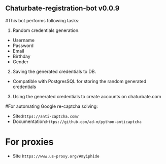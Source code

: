 Chaturbate-registration-bot v0.0.9
----------------------------------

#This bot performs following tasks:

1. Random credentials generation.
 - Username
 - Password
 - Email
 - Birthday
 - Gender

2. Saving the generated credentials to DB.
 - Compatible with PostgresSQL for storing the random generated credentials

3. Using the generated credentials to create accounts on chaturbate.com 


#For automating Google re-captcha solving:
- Site:`https://anti-captcha.com/`
- Documentation:`https://github.com/ad-m/python-anticaptcha`

# For proxies
- Site `https://www.us-proxy.org/#myiphide`
